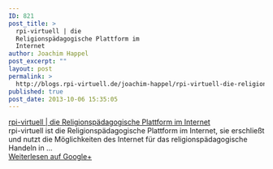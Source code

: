 ```yaml
---
ID: 821
post_title: >
  rpi-virtuell | die
  Religionspädagogische Plattform im
  Internet
author: Joachim Happel
post_excerpt: ""
layout: post
permalink: >
  http://blogs.rpi-virtuell.de/joachim-happel/rpi-virtuell-die-religionspaedagogische-plattform-im-internet/
published: true
post_date: 2013-10-06 15:35:05
---
```

<div class="g-crossposting-att"><div class="g-crossposting-att-title"><a href="http://www.rpi-virtuell.net/" target="_blank">rpi-virtuell | die Religionspädagogische Plattform im Internet</a></div><div class="g-crossposting-att-txt">rpi-virtuell ist die Religionspädagogische Plattform im Internet, sie erschließt und nutzt die Möglichkeiten des Internet für das religionspädagogische Handeln in ...</div></div><div class="g-crossposting-backlink"><a href="https://plus.google.com/116540735797820304001/posts/hizARqFu6yW" target="_blank">Weiterlesen auf Google+</a></div>